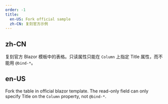 ```yaml
---
order: -1
title:
  en-US: Fork official sample
  zh-CN: 复刻官方示例
---
```


## zh-CN

复刻官方 Blazor 模板中的表格。只读属性只能在 `Column` 上指定 Title 属性，而不能用 `@bind-*`。

## en-US

Fork the table in official blazor template. The read-only field can only specify Title on the `Column` property, not `@bind-*`.

